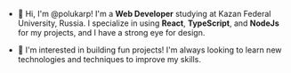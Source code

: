 - 👋 Hi, I'm @polukarp! I'm a **Web Developer** studying at Kazan Federal University, Russia. I specialize in using **React**, **TypeScript**, and **NodeJs** for my projects, and I have a strong eye for design.

- 👀 I'm interested in building fun projects! I'm always looking to learn new technologies and techniques to improve my skills.
